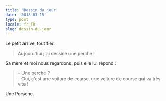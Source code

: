 ```yaml
---
title: 'Dessin du jour'
date: '2018-03-15'
type: post
locale: fr_FR
slug: dessin-du-jour
---
```


Le petit arrive, tout fier.

> Aujourd'hui j'ai dessiné une perche !

<!-- more -->

Sa mère et moi nous regardons, puis elle lui répond :

> – Une perche ?  
> – Oui, c'est une voiture de course, une voiture de course qui va très vite !

Une Porsche.
